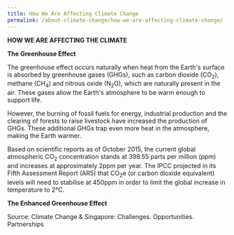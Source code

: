 ```yaml
---
title: How We Are Affecting Climate Change
permalink: /about-climate-change/how-we-are-affecting-climate-change/
---
```


**HOW WE ARE AFFECTING THE CLIMATE**

**The Greenhouse Effect**

The greenhouse effect occurs naturally when heat from the Earth's surface is absorbed by greenhouse gases (GHGs), such as carbon dioxide (CO<sub>2</sub>), methane (CH<sub>4</sub>) and nitrous oxide (N<sub>2</sub>O), which are naturally present in the air. These gases allow the Earth's atmosphere to be warm enough to support life.

However, the burning of fossil fuels for energy, industrial production and the clearing of forests to raise livestock have increased the production of GHGs. These additional GHGs trap even more heat in the atmosphere, making the Earth warmer.

Based on scientific reports as of October 2015, the current global atmospheric CO<sub>2</sub> concentration stands at 398.55 parts per million (ppm) and increases at approximately 2ppm per year. The IPCC projected in its Fifth Assessment Report (AR5) that CO<sub>2</sub>e (or carbon dioxide equivalent) levels will need to stabilise at 450ppm in order to limit the global increase in temperature to 2°C.

**The Enhanced Greenhouse Effect**

Source: Climate Change & Singapore: Challenges. Opportunities. Partnerships
